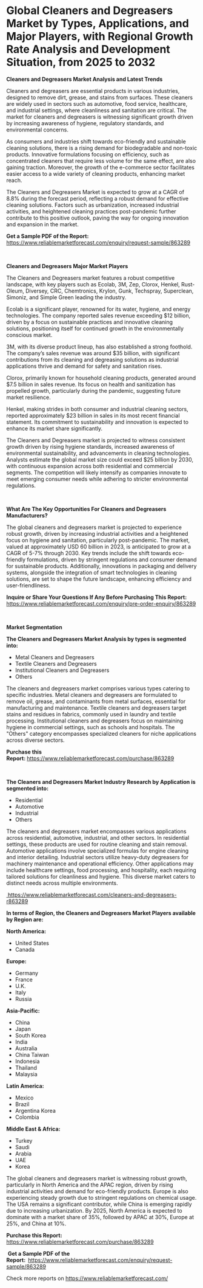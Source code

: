 <p><h1>Global Cleaners and Degreasers Market by Types, Applications, and Major Players, with Regional Growth Rate Analysis and Development Situation, from 2025 to 2032</h1></p><p><strong>Cleaners and Degreasers Market Analysis and Latest Trends</strong></p>
<p><p>Cleaners and degreasers are essential products in various industries, designed to remove dirt, grease, and stains from surfaces. These cleaners are widely used in sectors such as automotive, food service, healthcare, and industrial settings, where cleanliness and sanitation are critical. The market for cleaners and degreasers is witnessing significant growth driven by increasing awareness of hygiene, regulatory standards, and environmental concerns.</p><p>As consumers and industries shift towards eco-friendly and sustainable cleaning solutions, there is a rising demand for biodegradable and non-toxic products. Innovative formulations focusing on efficiency, such as concentrated cleaners that require less volume for the same effect, are also gaining traction. Moreover, the growth of the e-commerce sector facilitates easier access to a wide variety of cleaning products, enhancing market reach.</p><p>The Cleaners and Degreasers Market is expected to grow at a CAGR of 8.8% during the forecast period, reflecting a robust demand for effective cleaning solutions. Factors such as urbanization, increased industrial activities, and heightened cleaning practices post-pandemic further contribute to this positive outlook, paving the way for ongoing innovation and expansion in the market.</p></p>
<p><strong>Get a Sample PDF of the Report:&nbsp;</strong> <a href="https://www.reliablemarketforecast.com/enquiry/request-sample/863289?utm_campaign=3194&utm_medium=2&utm_source=Github&utm_content=ia&utm_term=31032025&utm_id=cleaners-and-degreasers">https://www.reliablemarketforecast.com/enquiry/request-sample/863289</a></p>
<p>&nbsp;</p>
<p><strong>Cleaners and Degreasers Major Market Players</strong></p>
<p><p>The Cleaners and Degreasers market features a robust competitive landscape, with key players such as Ecolab, 3M, Zep, Clorox, Henkel, Rust-Oleum, Diversey, CRC, Chemtronics, Krylon, Gunk, Techspray, Superclean, Simoniz, and Simple Green leading the industry. </p><p>Ecolab is a significant player, renowned for its water, hygiene, and energy technologies. The company reported sales revenue exceeding $12 billion, driven by a focus on sustainable practices and innovative cleaning solutions, positioning itself for continued growth in the environmentally conscious market.</p><p>3M, with its diverse product lineup, has also established a strong foothold. The company’s sales revenue was around $35 billion, with significant contributions from its cleaning and degreasing solutions as industrial applications thrive and demand for safety and sanitation rises.</p><p>Clorox, primarily known for household cleaning products, generated around $7.5 billion in sales revenue. Its focus on health and sanitization has propelled growth, particularly during the pandemic, suggesting future market resilience.</p><p>Henkel, making strides in both consumer and industrial cleaning sectors, reported approximately $23 billion in sales in its most recent financial statement. Its commitment to sustainability and innovation is expected to enhance its market share significantly.</p><p>The Cleaners and Degreasers market is projected to witness consistent growth driven by rising hygiene standards, increased awareness of environmental sustainability, and advancements in cleaning technologies. Analysts estimate the global market size could exceed $25 billion by 2030, with continuous expansion across both residential and commercial segments. The competition will likely intensify as companies innovate to meet emerging consumer needs while adhering to stricter environmental regulations.</p></p>
<p>&nbsp;</p>
<p><strong>What Are The Key Opportunities For Cleaners and Degreasers Manufacturers?</strong></p>
<p><p>The global cleaners and degreasers market is projected to experience robust growth, driven by increasing industrial activities and a heightened focus on hygiene and sanitation, particularly post-pandemic. The market, valued at approximately USD 60 billion in 2023, is anticipated to grow at a CAGR of 5-7% through 2030. Key trends include the shift towards eco-friendly formulations, driven by stringent regulations and consumer demand for sustainable products. Additionally, innovations in packaging and delivery systems, alongside the integration of smart technologies in cleaning solutions, are set to shape the future landscape, enhancing efficiency and user-friendliness.</p></p>
<p><strong>Inquire or Share Your Questions If Any Before Purchasing This Report:</strong> <a href="https://www.reliablemarketforecast.com/enquiry/pre-order-enquiry/863289?utm_campaign=3194&utm_medium=2&utm_source=Github&utm_content=ia&utm_term=31032025&utm_id=cleaners-and-degreasers">https://www.reliablemarketforecast.com/enquiry/pre-order-enquiry/863289</a></p>
<p>&nbsp;</p>
<p><strong>Market Segmentation</strong></p>
<p><strong>The Cleaners and Degreasers Market Analysis by types is segmented into:</strong></p>
<p><ul><li>Metal Cleaners and Degreasers</li><li>Textile Cleaners and Degreasers</li><li>Institutional Cleaners and Degreasers</li><li>Others</li></ul></p>
<p><p>The cleaners and degreasers market comprises various types catering to specific industries. Metal cleaners and degreasers are formulated to remove oil, grease, and contaminants from metal surfaces, essential for manufacturing and maintenance. Textile cleaners and degreasers target stains and residues in fabrics, commonly used in laundry and textile processing. Institutional cleaners and degreasers focus on maintaining hygiene in commercial settings, such as schools and hospitals. The "Others" category encompasses specialized cleaners for niche applications across diverse sectors.</p></p>
<p><strong>Purchase this Report:&nbsp;</strong><a href="https://www.reliablemarketforecast.com/purchase/863289?utm_campaign=3194&utm_medium=2&utm_source=Github&utm_content=ia&utm_term=31032025&utm_id=cleaners-and-degreasers">https://www.reliablemarketforecast.com/purchase/863289</a></p>
<p>&nbsp;</p>
<p><strong>The Cleaners and Degreasers Market Industry Research by Application is segmented into:</strong></p>
<p><ul><li>Residential</li><li>Automotive</li><li>Industrial</li><li>Others</li></ul></p>
<p><p>The cleaners and degreasers market encompasses various applications across residential, automotive, industrial, and other sectors. In residential settings, these products are used for routine cleaning and stain removal. Automotive applications involve specialized formulas for engine cleaning and interior detailing. Industrial sectors utilize heavy-duty degreasers for machinery maintenance and operational efficiency. Other applications may include healthcare settings, food processing, and hospitality, each requiring tailored solutions for cleanliness and hygiene. This diverse market caters to distinct needs across multiple environments.</p></p>
<p><a href="https://www.reliablemarketforecast.com/cleaners-and-degreasers-r863289?utm_campaign=3194&utm_medium=2&utm_source=Github&utm_content=ia&utm_term=31032025&utm_id=cleaners-and-degreasers">&nbsp;https://www.reliablemarketforecast.com/cleaners-and-degreasers-r863289</a></p>
<p><strong>In terms of Region, the Cleaners and Degreasers Market Players available by Region are:</strong></p>
<p>
    <p> <strong> North America: </strong>
        <ul>
            <li>United States</li>
            <li>Canada</li>
        </ul>
        </p> 
    <p> <strong> Europe: </strong>
        <ul>
            <li>Germany</li>
            <li>France</li>
            <li>U.K.</li>
            <li>Italy</li>
            <li>Russia</li>
        </ul>
        </p> 
    <p> <strong> Asia-Pacific: </strong>
        <ul>
            <li>China</li>
            <li>Japan</li>
            <li>South Korea</li>
            <li>India</li>
            <li>Australia</li>
            <li>China Taiwan</li>
            <li>Indonesia</li>
            <li>Thailand</li>
            <li>Malaysia</li>
        </ul>
        </p> 
    <p> <strong> Latin America: </strong>
        <ul>
            <li>Mexico</li>
            <li>Brazil</li>
            <li>Argentina Korea</li>
            <li>Colombia</li>
        </ul>
        </p> 
    <p> <strong> Middle East & Africa: </strong>
        <ul>
            <li>Turkey</li>
            <li>Saudi</li>
            <li>Arabia</li>
            <li>UAE</li>
            <li>Korea</li>
        </ul>
    </p>
    </p>
<p><p>The global cleaners and degreasers market is witnessing robust growth, particularly in North America and the APAC region, driven by rising industrial activities and demand for eco-friendly products. Europe is also experiencing steady growth due to stringent regulations on chemical usage. The USA remains a significant contributor, while China is emerging rapidly due to increasing urbanization. By 2025, North America is expected to dominate with a market share of 35%, followed by APAC at 30%, Europe at 25%, and China at 10%.</p></p>
<p><strong>Purchase this Report: </strong><a href="https://www.reliablemarketforecast.com/purchase/863289?utm_campaign=3194&utm_medium=2&utm_source=Github&utm_content=ia&utm_term=31032025&utm_id=cleaners-and-degreasers">https://www.reliablemarketforecast.com/purchase/863289</a></p>
<p>&nbsp;<strong>Get a Sample PDF of the Report:&nbsp;&nbsp;</strong><a href="https://www.reliablemarketforecast.com/enquiry/request-sample/863289?utm_campaign=3194&utm_medium=2&utm_source=Github&utm_content=ia&utm_term=31032025&utm_id=cleaners-and-degreasers">https://www.reliablemarketforecast.com/enquiry/request-sample/863289</a></p>
<p><strong></strong></p>
<p>Check more reports on <a href="https://www.reliablemarketforecast.com/?utm_campaign=3194&utm_medium=2&utm_source=Github&utm_content=ia&utm_term=31032025&utm_id=cleaners-and-degreasers">https://www.reliablemarketforecast.com/</a></p>